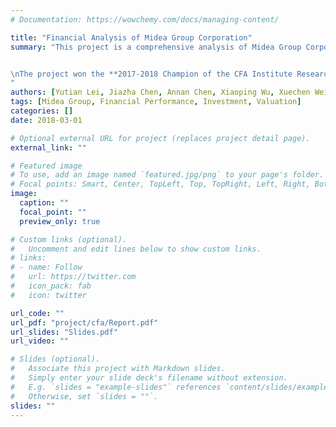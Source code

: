 ```yaml
---
# Documentation: https://wowchemy.com/docs/managing-content/

title: "Financial Analysis of Midea Group Corporation"
summary: "This project is a comprehensive analysis of Midea Group Corporation's financial performance, corporate governance, and investment recommendation. The project provides valuable insights into the company's valuation, acquisition multiple, and ownership interest. It also highlights Midea's subsidiaries and their major service or product offerings. The project aims to provide investors with a detailed understanding of Midea Group Corporation and the home appliance industry, enabling them to make informed investment decisions. 


\nThe project won the **2017-2018 Champion of the CFA Institute Research Challenge in China Local**.
"
authors: [Yutian Lei, Jiazha Chen, Annan Chen, Xiaoping Wu, Xuechen Wei]
tags: [Midea Group, Financial Performance, Investment, Valuation]
categories: []
date: 2018-03-01

# Optional external URL for project (replaces project detail page).
external_link: ""

# Featured image
# To use, add an image named `featured.jpg/png` to your page's folder.
# Focal points: Smart, Center, TopLeft, Top, TopRight, Left, Right, BottomLeft, Bottom, BottomRight.
image:
  caption: ""
  focal_point: ""
  preview_only: true

# Custom links (optional).
#   Uncomment and edit lines below to show custom links.
# links:
# - name: Follow
#   url: https://twitter.com
#   icon_pack: fab
#   icon: twitter

url_code: ""
url_pdf: "project/cfa/Report.pdf"
url_slides: "Slides.pdf"
url_video: ""

# Slides (optional).
#   Associate this project with Markdown slides.
#   Simply enter your slide deck's filename without extension.
#   E.g. `slides = "example-slides"` references `content/slides/example-slides.md`.
#   Otherwise, set `slides = ""`.
slides: ""
---
```

